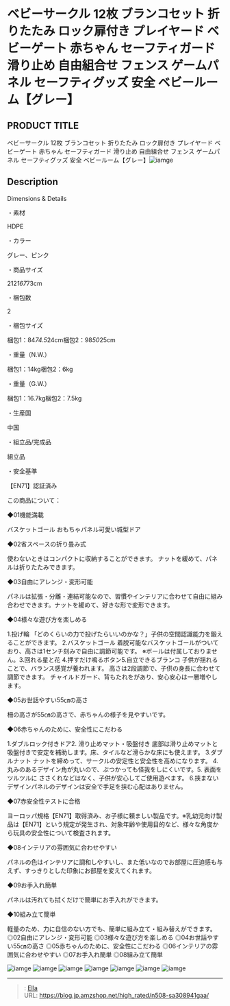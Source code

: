 # ベビーサークル 12枚 ブランコセット 折りたたみ ロック扉付き プレイヤード  ベビーゲート 赤ちゃん セーフティガード 滑り止め 自由組合せ フェンス ゲームパネル セーフティグッズ 安全 ベビールーム【グレー】


## PRODUCT TITLE 

ベビーサークル 12枚 ブランコセット 折りたたみ ロック扉付き プレイヤード  ベビーゲート 赤ちゃん セーフティガード 滑り止め 自由組合せ フェンス ゲームパネル セーフティグッズ 安全 ベビールーム【グレー】![iamge](https://b2bfiles1.gigab2b.cn/image/wkseller/304/20230904_c4de52aeefb961aff790dd99868aa77f.jpg)

## Description

Dimensions &amp; Details





・素材

HDPE



・カラー

グレー、ピンク



・商品サイズ

212*167*73cm



・梱包数

2



・梱包サイズ

梱包1：84*74.5*24cm梱包2：98*50*25cm



・重量（N.W.）

梱包1：14kg梱包2：6kg



・重量（G.W.）

梱包1：16.7kg梱包2：7.5kg



・生産国

中国



・組立品/完成品

組立品



・安全基準

【EN71】認証済み






この商品について：





◆01機能満載

バスケットゴール おもちゃパネル可愛い城型ドア



◆02省スペースの折り畳み式

使わないときはコンパクトに収納することができます。 ナットを緩めて、パネルは折りたたみできます。



◆03自由にアレンジ・変形可能

パネルは拡張・分離・連結可能なので、習慣やインテリアに合わせて自由に組み合わせできます。ナットを緩めて、好きな形で変形できます。



◆04様々な遊び方を楽しめる

1.投げ輪 「どのくらいの力で投げたらいいのかな？」子供の空間認識能力を鍛えることができます。 2.バスケットゴール 着脱可能なバスケットゴールがついており、高さは1センチ刻みで自由に調節可能です。 ※ボールは付属しておりません。3.回れる星と花 4.押すだけ鳴るボタン5.自立できるブランコ 子供が揺れることで、バランス感覚が養われます。 高さは2段調節で、子供の身長に合わせて調節できます。 チャイルドガード、背もたれをがあり、安心安心は一層増やします。



◆05お世話やすい55㎝の高さ

柵の高さが55㎝の高さで、赤ちゃんの様子を見やすいです。



◆06赤ちゃんのために、安全性にこだわる

1.ダブルロック付きドア2. 滑り止めマット・吸盤付き 底部は滑り止めマットと吸盤付きで安定を補助します。床、タイルなど滑らかな床にも使えます。 3.ダブルナット ナットを締めって、サークルの安定性と安全性を高めになります。 4.丸みのあるデザイン角が丸いので、ぶつかっても怪我をしにくいです。5. 表面をツルツルに ささくれなどはなく、子供が安心してご使用遊べます。 6.挟まないデザインパネルのデザインは安全で手足を挟む心配はありません。



◆07赤安全性テストに合格

ヨーロッパ規格【EN71】取得済み、お子様に頼ましい製品です。※乳幼児向け製品は【EN71】という規定が発生され、対象年齢や使用目的など、様々な角度から玩具の安全性について検査されます。



◆08インテリアの雰囲気に合わせやすい

パネルの色はインテリアに調和しやすいし、また低いなのでお部屋に圧迫感も与えず、すっきりとした印象にお部屋を変えてくれます。



◆09お手入れ簡単

パネルは汚れても拭くだけで簡単にお手入れができます。



◆10組み立て簡単

軽量のため、力に自信のない方でも、簡単に組み立て・組み替えができます。◎02自由にアレンジ・変形可能
◎03様々な遊び方を楽しめる
◎04お世話やすい55㎝の高さ
◎05赤ちゃんのために、安全性にこだわる
◎06インテリアの雰囲気に合わせやすい
◎07お手入れ簡単
◎08組み立て簡単



![iamge](https://b2bfiles1.gigab2b.cn/image/wkseller/304/20230904_7dfa464552ee22485bb491a577ba4599.jpg)
![iamge](https://b2bfiles1.gigab2b.cn/image/wkseller/304/20230904_ca0e5cb1c1370b7bad8339b9896b7d55.jpg)
![iamge](https://b2bfiles1.gigab2b.cn/image/wkseller/304/20230904_b254bb50498b269a3f5bab725a5ea26d.jpg)
![iamge](https://b2bfiles1.gigab2b.cn/image/wkseller/304/20230904_c497caeb10e41b7a8d8a227ad27b4df9.jpg)
![iamge](https://b2bfiles1.gigab2b.cn/image/wkseller/304/20230904_0659d0fe0454f8d8151264409f06f6f0.jpg)
![iamge](https://b2bfiles1.gigab2b.cn/image/wkseller/304/20230904_96305eb2bc47c9c2c3e5aad482f6fa04.jpg)
![iamge](https://b2bfiles1.gigab2b.cn/image/wkseller/304/20230904_b35c9abe1df8edfe3dd237092b273ac5.jpg)


---

> : [Ella](https://blog.jp.amzshop.net/)  
> URL: https://blog.jp.amzshop.net/high_rated/n508-sa308941gaa/  

